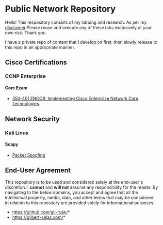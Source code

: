 # Public Network Repository

Hello! This respository consists of my labbing and research. As per my [disclaimer](https://github.com/gil-ryan/ultimate-cli-handbook#perpetual-disclaimer-for-my-public-repositories).Please reuse and execute any of these labs exclusively at your own risk. Thank you.

I have a private repo of content that I develop on first, then slowly release to this repo in an appropriate manner.

## Cisco Certifications


### CCNP Enterprise

#### Core Exam

* [350-401 ENCOR: Implementing Cisco Enterprise Network Core Technologies](https://github.com/gil-ryan/grs-networking-private/blob/master/350-401.md)

## Network Security

### Kali Linux

#### Scapy

* [Packet Spoofing](https://github.com/gil-ryan/grs-networking-public/tree/master/security/scapy/packet-spoofing)

###

## End-User Agreement

This repository is to be used and considered solely at the end-user's discretion. I __cannot__ and __will not__ assume any responsibility for the reader. By navigating to the below domains, you accept and agree that all the intellectual property, media, data, and other terms that may be considered in relation to this repository are provided solely for informational purposes. 
 
 * https://github.com/gil-ryan/*
 * https://gilbert-salas.com/*
